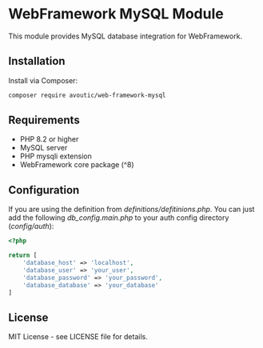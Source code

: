 # WebFramework MySQL Module

This module provides MySQL database integration for WebFramework.

## Installation

Install via Composer:

```bash
composer require avoutic/web-framework-mysql
```

## Requirements

- PHP 8.2 or higher
- MySQL server
- PHP mysqli extension
- WebFramework core package (^8)

## Configuration

If you are using the definition from _definitions/defitinions.php_. You can just add the following _db_config.main.php_ to your auth config directory (_config/auth_):

```php
<?php

return [
    'database_host' => 'localhost',
    'database_user' => 'your_user',
    'database_password' => 'your_password',
    'database_database' => 'your_database'
]
```

## License

MIT License - see LICENSE file for details. 